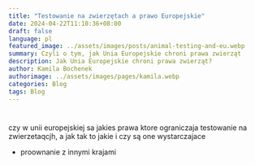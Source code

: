 ```yaml
---
title: "Testowanie na zwierzętach a prawo Europejskie"
date: 2024-04-22T11:10:36+08:00
draft: false
language: pl
featured_image: ../assets/images/posts/animal-testing-and-eu.webp
summary: Czyli o tym, jak Unia Europejskie chroni prawa zwierząt
description: Jak Unia Europejskie chroni prawa zwierząt?
author: Kamila Bochenek
authorimage: ../assets/images/pages/kamila.webp
categories: Blog
tags: Blog
---
```

# 
czy w unii europejskiej sa jakies prawa ktore ograniczaja testowanie na zwierzetaqcjh, a jak tak to jakie i czy są one wystarczajace 
- proownanie z innymi krajami 


